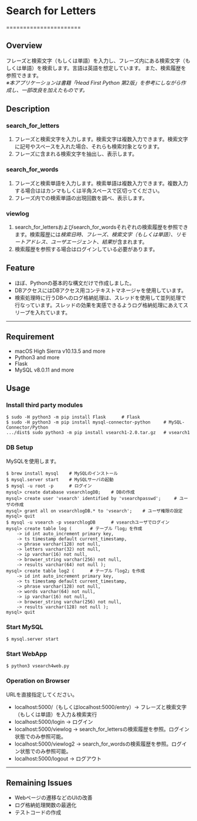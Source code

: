 # Search for Letters
======================
## Overview
フレーズと検索文字（もしくは単語）を入力し、フレーズ内にある検索文字（もしくは単語）を検索します。言語は英語を想定しています。
また、検索履歴を参照できます。  
*※本アプリケーションは書籍「Head First Python 第2版」を参考にしながら作成し、一部改良を加えたものです。*

## Description
### search_for_letters
1. フレーズと検索文字を入力します。検索文字は複数入力できます。検索文字に記号やスペースを入れた場合、それらも検索対象となります。
2. フレーズに含まれる検索文字を抽出し、表示します。

### search_for_words
1. フレーズと検索単語を入力します。検索単語は複数入力できます。複数入力する場合ははカンマもしくは半角スペースで区切ってください。
2. フレーズ内での検索単語の出現回数を調べ、表示します。

### viewlog
1. search_for_lettersおよびsearch_for_wordsそれぞれの検索履歴を参照できます。検索履歴には*検索日時、フレーズ、検索文字（もしくは単語）、リモートアドレス、ユーザエージェント、結果*が含まれます。
2. 検索履歴を参照する場合はログインしている必要があります。

## Feature
- ほぼ、Pythonの基本的な構文だけで作成しました。
- DBアクセスにはDBアクセス用コンテキストマネージャを使用しています。
- 検索処理時に行うDBへのログ格納処理は、スレッドを使用して並列処理で行なっています。スレッドの効果を実感できるようログ格納処理にあえてスリープを入れています。

---
## Requirement
- macOS High Sierra v10.13.5 and more
- Python3 and more
- Flask
- MySQL v8.0.11 and more

## Usage
### Install third party modules
```
$ sudo -H python3 -m pip install Flask      # Flask
$ sudo -H python3 -m pip install mysql-connector-python     # MySQL-Connector/Python
.../dist$ sudo python3 -m pip install vsearch1-2.0.tar.gz   # vsearch1
```

### DB Setup
MySQLを使用します。
```
$ brew install mysql    # MySQLのインストール
$ mysql.server start    # MySQLサーバの起動
$ mysql -u root -p      # ログイン
mysql> create database vsearchlogDB;    # DBの作成
mysql> create user 'vsearch' identified by 'vsearchpasswd';     # ユーザの作成
mysql> grant all on vsearchlogDB.* to 'vsearch';    # ユーザ権限の設定
mysql> quit
$ mysql -u vsearch -p vsearchlogDB      # vsearchユーザでログイン
mysql> create table log (       # テーブル「log」を作成
    -> id int auto_increment primary key,
    -> ts timestamp default current_timestamp,
    -> phrase varchar(128) not null,
    -> letters varchar(32) not null,
    -> ip varchar(16) not null,
    -> browser_string varchar(256) not null,
    -> results varchar(64) not null );
mysql> create table log2 (      # テーブル「log2」を作成
    -> id int auto_increment primary key,
    -> ts timestamp default current_timestamp,
    -> phrase varchar(128) not null,
    -> words varchar(64) not null,
    -> ip varchar(16) not null,
    -> browser_string varchar(256) not null,
    -> results varchar(128) not null );
mysql> quit
```

### Start MySQL
```
$ mysql.server start
```

### Start WebApp
```
$ python3 vsearch4web.py
```

### Operation on Browser
URLを直接指定してください。
- localhost:5000/（もしくはlocalhost:5000/entry）-> フレーズと検索文字（もしくは単語）を入力＆検索実行
- localhost:5000/login -> ログイン
- localhost:5000/viewlog -> search_for_lettersの検索履歴を参照。ログイン状態でのみ参照可能。
- localhost:5000/viewlog2 -> search_for_wordsの検索履歴を参照。ログイン状態でのみ参照可能。
- localhost:5000/logout -> ログアウト

---
## Remaining Issues
- Webページの遷移などのUIの改善
- ログ格納処理関数の最適化
- テストコードの作成
